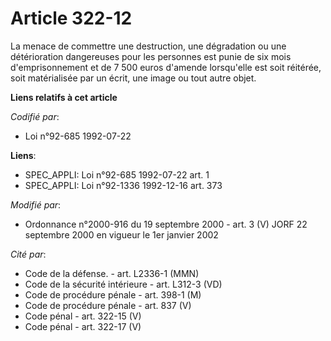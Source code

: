 # Article 322-12

La menace de commettre une destruction, une dégradation ou une détérioration dangereuses pour les personnes est punie de six
mois d'emprisonnement et de 7 500 euros d'amende lorsqu'elle est soit réitérée, soit matérialisée par un écrit, une image ou
tout autre objet.

**Liens relatifs à cet article**

_Codifié par_:

  - Loi n°92-685 1992-07-22

**Liens**:

  - SPEC_APPLI: Loi n°92-685 1992-07-22 art. 1
  - SPEC_APPLI: Loi n°92-1336 1992-12-16 art. 373

_Modifié par_:

  - Ordonnance n°2000-916 du 19 septembre 2000 - art. 3 (V) JORF 22 septembre 2000 en vigueur le 1er janvier 2002

_Cité par_:

  - Code de la défense. - art. L2336-1 (MMN)
  - Code de la sécurité intérieure - art. L312-3 (VD)
  - Code de procédure pénale - art. 398-1 (M)
  - Code de procédure pénale - art. 837 (V)
  - Code pénal - art. 322-15 (V)
  - Code pénal - art. 322-17 (V)
